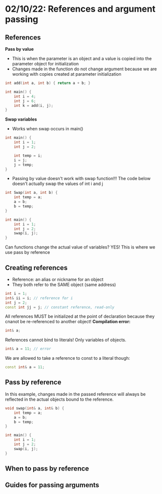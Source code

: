 # 02/10/22: References and argument passing

## References
**Pass by value** 
- This is when the parameter is an object and a value is copied into the parameter object for initialization
- Changes made in the function do not change argument because we are working with copies created at parameter initialization
``` cpp
int add(int a, int b) { return a + b; }

int main() {
    int i = 4;
    int j = 6;
    int k = add(i, j);
}
```

**Swap variables**
- Works when swap occurs in main()
``` cpp
int main() {
    int i = 1;
    int j = 2;

    int temp = i;
    i = j;
    j = temp;
}
```

- Passing by value doesn't work with swap function!!! The code below doesn't actually swap the values of int i and j
``` cpp
int Swap(int a, int b) {
    int temp = a;
    a = b;
    b = temp;
}

int main() {
    int i = 1;
    int j = 2;
    swap(i, j);
}
```

Can functions change the actual value of variables? YES! This is where we use pass by reference

## Creating references 
- Reference: an alias or nickname for an object
- They both refer to the SAME object (same address) 
``` cpp
int i = 1;
int& ii = i; // reference for i
int j = 2;
const int jj = j; // constant reference, read-only
```

All references MUST be initialized at the point of declaration because they cnanot be re-referenced to another object! **Compilation error:**
``` cpp
int& a;
```

References cannot bind to literals! Only variables of objects. 
``` cpp
int& a = 11; // error
```

We are allowed to take a reference to const to a literal though:
``` cpp
const int& a = 11;
```

## Pass by reference
In this example, changes made in the passed reference will always be reflected in the actual objects bound to the reference. 
``` cpp
void swap(int& a, int& b) {
    int temp = a;
    a = b;
    b = temp;
}

int main() {
    int i = 1;
    int j = 2;
    swap(i, j);
}
```

## When to pass by reference


## Guides for passing arguments 